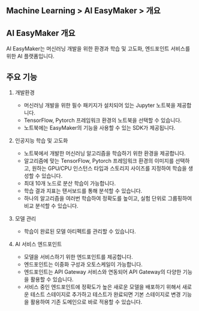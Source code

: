 ## Machine Learning > AI EasyMaker > 개요

## AI EasyMaker 개요
AI EasyMaker는 머신러닝 개발을 위한 환경과 학습 및 고도화, 엔드포인트 서비스를 위한 AI 플랫폼입니다.

## 주요 기능

1. 개발환경
    - 머신러닝 개발을 위한 필수 패키지가 설치되어 있는 Jupyter 노트북을 제공합니다.
    - TensorFlow, Pytorch 프레임워크 환경의 노트북을 선택할 수 있습니다.
    - 노트북에는 EasyMaker의 기능을 사용할 수 있는 SDK가 제공됩니다.

2. 인공지능 학습 및 고도화
    - 노트북에서 개발한 머신러닝 알고리즘을 학습하기 위한 환경을 제공합니다.
    - 알고리즘에 맞는 TensorFlow, Pytorch 프레임워크 환경의 이미지를 선택하고, 원하는 GPU/CPU 인스턴스 타입과 스토리지 사이즈를 지정하여 학습을 생성할 수 있습니다.
    - 최대 10개 노드로 분산 학습이 가능합니다.
    - 학습 결과 지표는 탠서보드를 통해 분석할 수 있습니다.
    - 하나의 알고리즘을 여러번 학습하여 정확도를 높이고, 실험 단위로 그룹핑하여 비교 분석할 수 있습니다.

3. 모델 관리
    - 학습이 완료된 모델 아티펙트를 관리할 수 있습니다.

4. AI 서비스 엔드포인트
    - 모델을 서비스하기 위한 엔드포인트를 제공합니다.
    - 엔드포인트는 이중화 구성과 오토스케일이 가능합니다.
    - 엔드포인트는 API Gateway 서비스와 연동되어 API Gateway의 다양한 기능을 활용할 수 있습니다.
    - 서비스 중인 엔드포인트에 정확도가 높은 새로운 모델을 배포하기 위해서 새로운 테스트 스테이지로 추가하고 테스트가 완료되면 기본 스테이지로 변경 기능을 활용하여 기존 도메인으로 바로 적용할 수 있습니다.
